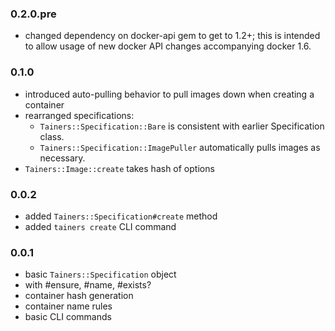 ### 0.2.0.pre

* changed dependency on docker-api gem to get to 1.2+; this is intended to allow
  usage of new docker API changes accompanying docker 1.6.

### 0.1.0

* introduced auto-pulling behavior to pull images down when creating a container
* rearranged specifications:
  * `Tainers::Specification::Bare` is consistent with earlier Specification class.
  * `Tainers::Specification::ImagePuller` automatically pulls images as necessary.
* `Tainers::Image::create` takes hash of options

### 0.0.2

* added `Tainers::Specification#create` method
* added `tainers create` CLI command

### 0.0.1

* basic `Tainers::Specification` object
* with #ensure, #name, #exists?
* container hash generation
* container name rules
* basic CLI commands

